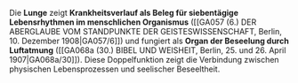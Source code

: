 
Die **Lunge** zeigt **Krankheitsverlauf als Beleg für siebentägige Lebensrhythmen im menschlichen Organismus** ([[GA057 (6.) DER ABERGLAUBE VOM STANDPUNKTE DER GEISTESWISSENSCHAFT, Berlin, 10. Dezember 1908|GA057/6]]) und fungiert als **Organ der Beseelung durch Luftatmung** ([[GA068a (30.) BIBEL UND WEISHEIT, Berlin, 25. und 26. April 1907|GA068a/30]]). Diese Doppelfunktion zeigt die Verbindung zwischen physischen Lebensprozessen und seelischer Beseeltheit.
